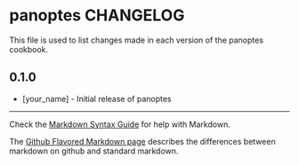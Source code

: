 panoptes CHANGELOG
==================

This file is used to list changes made in each version of the panoptes cookbook.

0.1.0
-----
- [your_name] - Initial release of panoptes

- - -
Check the [Markdown Syntax Guide](http://daringfireball.net/projects/markdown/syntax) for help with Markdown.

The [Github Flavored Markdown page](http://github.github.com/github-flavored-markdown/) describes the differences between markdown on github and standard markdown.
